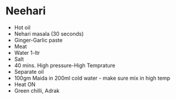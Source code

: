 # Neehari

* Hot oil
* Nehari masala (30 seconds)
* Ginger-Garlic paste
* Meat
* Water 1-ltr
* Salt
* 40 mins. High pressure-High Temprature
* Separate oil
* 100gm Maida in 200ml cold water - make sure mix in high temp
* Heat ON
* Green chilli, Adrak
